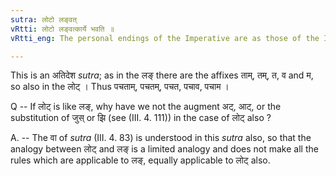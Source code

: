 ```yaml
---
sutra: लोटो लङ्वत्
vRtti: लोटो लङ्वत्कार्ये भवति ॥
vRtti_eng: The personal endings of the Imperative are as those of the Imperfect.

---
```

This is an अतिदेश _sutra_; as in the लङ् there are the affixes ताम्, तम्, त, व and म, so also in the लोट् । Thus पचताम्, पचतम्, पचत, पचाव, पचाम ।

Q -- If लोट् is like लङ्, why have we not the augment अट्, आट्, or the substitution of जुस् or झि (see (III. 4. 111)) in the case of लोट् also ?

A. -- The वा of _sutra_ (III. 4. 83) is understood in this _sutra_ also, so that the analogy between लोट् and लङ् is a limited analogy and does not make all the rules which are applicable to लङ्, equally applicable to लोट् also.